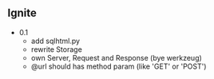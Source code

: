 Ignite
------


* 0.1
    * add sqlhtml.py
    * rewrite Storage
    * own Server, Request and Response (bye werkzeug)
    * @url should has method param (like 'GET' or 'POST')

